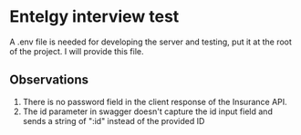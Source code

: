 # Entelgy interview test

A .env file is needed for developing the server and testing, put it at the root of the project.
I will provide this file.

## Observations

1. There is no password field in the client response of the Insurance API.
2. The id parameter in swagger doesn't capture the id input field and sends a string of ":id" instead of the provided ID
